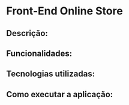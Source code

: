 # Front-End Online Store

## Descrição:

## Funcionalidades:

## Tecnologias utilizadas:

## Como executar a aplicação:
